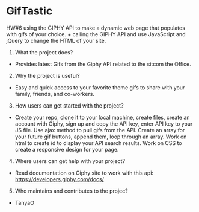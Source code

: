 # GifTastic
HW#6 using the GIPHY API to make a dynamic web page that populates with gifs of your choice. + calling the GIPHY API and use JavaScript and jQuery to change the HTML of your site.
1. What the project does?
 - Provides latest Gifs from the Giphy API related to the sitcom the Office.
2. Why the project is useful?
- Easy and quick access to your favorite theme gifs to share with your family, friends, and co-workers.
3. How users can get started with the project?
- Create your repo, clone it to your local machine, create files, create an account with Giphy, sign up and copy the API key, enter API key to your JS file. Use ajax method to pull gifs from the API. Create an array for your future gif buttons, append them, loop through an array. Work on html to create id to display your API search results. Work on CSS to create a responsive design for your page.
4. Where users can get help with your project?
- Read documentation on Giphy site to work with this api:
https://developers.giphy.com/docs/
5. Who maintains and contributes to the projec?
- TanyaO